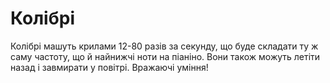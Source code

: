 # Колібрі

Колібрі машуть крилами 12-80 разів за секунду, що буде складати ту ж саму
частоту, що й найнижчі ноти на піаніно. Вони також можуть летіти назад і
завмирати у повітрі. Вражаючі уміння!
